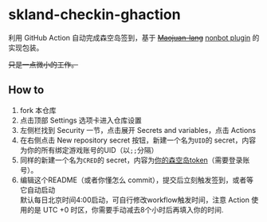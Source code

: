 # skland-checkin-ghaction

利用 GitHub Action 自动完成森空岛签到，基于 ~~[Maojuan-lang](https://github.com/Maojuan-lang/SenKongDao)~~ [nonbot plugin](https://github.com/GuGuMur/nonebot-plugin-skland-arksign) 的实现包装。

~~只是一点微小的工作。~~

## How to
1. fork 本仓库
2. 点击顶部 Settings 选项卡进入仓库设置
3. 左侧栏找到 Security 一节，点击展开 Secrets and variables，点击 Actions
4. 在右侧点击 New repository secret 按钮，新建一个名为``UID``的 secret，内容为你的所有绑定游戏账号的UID（以``;;``分隔）
5. 同样的新建一个名为``CRED``的 secret，内容为[你的森空岛token](https://web-api.skland.com/account/info/hg)（需要登录账号）。
6. 编辑这个README（或者你懂怎么 commit），提交后立刻触发签到，或者等它自动启动<br>默认每日北京时间4:00启动，可自行修改workflow触发时间，注意 Action 使用的是 UTC +0 时区，你需要手动减去8个小时后再填入你的时间.
